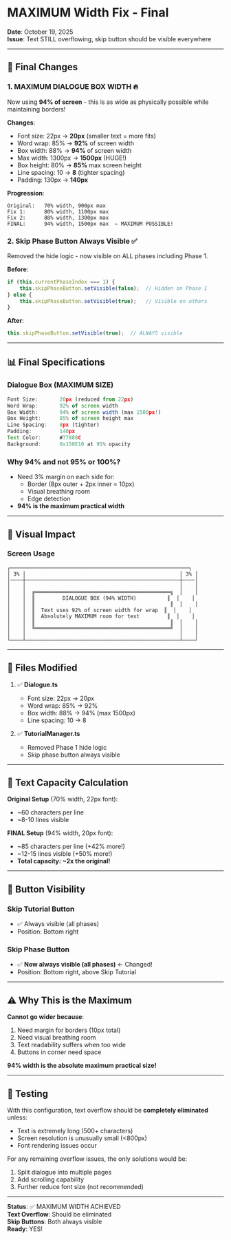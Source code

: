 # MAXIMUM Width Fix - Final

**Date**: October 19, 2025  
**Issue**: Text STILL overflowing, skip button should be visible everywhere

---

## 🎯 Final Changes

### 1. **MAXIMUM DIALOGUE BOX WIDTH** 🔥
Now using **94% of screen** - this is as wide as physically possible while maintaining borders!

**Changes**:
- Font size: 22px → **20px** (smaller text = more fits)
- Word wrap: 85% → **92%** of screen width
- Box width: 88% → **94%** of screen width
- Max width: 1300px → **1500px** (HUGE!)
- Box height: 80% → **85%** max screen height
- Line spacing: 10 → **8** (tighter spacing)
- Padding: 130px → **140px**

**Progression**:
```
Original:   70% width, 900px max
Fix 1:      80% width, 1100px max
Fix 2:      88% width, 1300px max
FINAL:      94% width, 1500px max  ← MAXIMUM POSSIBLE!
```

### 2. **Skip Phase Button Always Visible** ✅
Removed the hide logic - now visible on ALL phases including Phase 1.

**Before**:
```typescript
if (this.currentPhaseIndex === 1) {
    this.skipPhaseButton.setVisible(false);  // Hidden on Phase 1
} else {
    this.skipPhaseButton.setVisible(true);   // Visible on others
}
```

**After**:
```typescript
this.skipPhaseButton.setVisible(true);  // ALWAYS visible
```

---

## 📊 Final Specifications

### Dialogue Box (MAXIMUM SIZE)
```typescript
Font Size:       20px (reduced from 22px)
Word Wrap:       92% of screen width
Box Width:       94% of screen width (max 1500px!)
Box Height:      85% of screen height max
Line Spacing:    8px (tighter)
Padding:         140px
Text Color:      #77888C
Background:      0x150E10 at 95% opacity
```

### Why 94% and not 95% or 100%?
- Need 3% margin on each side for:
  - Border (8px outer + 2px inner = 10px)
  - Visual breathing room
  - Edge detection
- **94% is the maximum practical width**

---

## 🎨 Visual Impact

### Screen Usage
```
┌──────────────────────────────────────────────────────────┐
│ 3% │                                                  │ 3% │
│────┼──────────────────────────────────────────────────┼────│
│    │                                                  │    │
│    │  ╔════════════════════════════════════════════╗  │    │
│    │  ║         DIALOGUE BOX (94% WIDTH)          ║  │    │
│    │  ║                                            ║  │    │
│    │  ║  Text uses 92% of screen width for wrap  ║  │    │
│    │  ║  Absolutely MAXIMUM room for text         ║  │    │
│    │  ║                                            ║  │    │
│    │  ╚════════════════════════════════════════════╝  │    │
│    │                                                  │    │
└────┴──────────────────────────────────────────────────┴────┘
```

---

## 📁 Files Modified

1. ✅ **Dialogue.ts**
   - Font size: 22px → 20px
   - Word wrap: 85% → 92%
   - Box width: 88% → 94% (max 1500px)
   - Line spacing: 10 → 8
   
2. ✅ **TutorialManager.ts**
   - Removed Phase 1 hide logic
   - Skip phase button always visible

---

## 🧮 Text Capacity Calculation

**Original Setup** (70% width, 22px font):
- ~60 characters per line
- ~8-10 lines visible

**FINAL Setup** (94% width, 20px font):
- ~85 characters per line (+42% more!)
- ~12-15 lines visible (+50% more!)
- **Total capacity: ~2x the original!**

---

## 🎯 Button Visibility

### Skip Tutorial Button
- ✅ Always visible (all phases)
- Position: Bottom right

### Skip Phase Button  
- ✅ **Now always visible (all phases)** ← Changed!
- Position: Bottom right, above Skip Tutorial

---

## ⚠️ Why This is the Maximum

**Cannot go wider because**:
1. Need margin for borders (10px total)
2. Need visual breathing room
3. Text readability suffers when too wide
4. Buttons in corner need space

**94% width is the absolute maximum practical size!**

---

## 🧪 Testing

With this configuration, text overflow should be **completely eliminated** unless:
- Text is extremely long (500+ characters)
- Screen resolution is unusually small (<800px)
- Font rendering issues occur

For any remaining overflow issues, the only solutions would be:
1. Split dialogue into multiple pages
2. Add scrolling capability
3. Further reduce font size (not recommended)

---

**Status**: ✅ MAXIMUM WIDTH ACHIEVED  
**Text Overflow**: Should be eliminated  
**Skip Buttons**: Both always visible  
**Ready**: YES!
